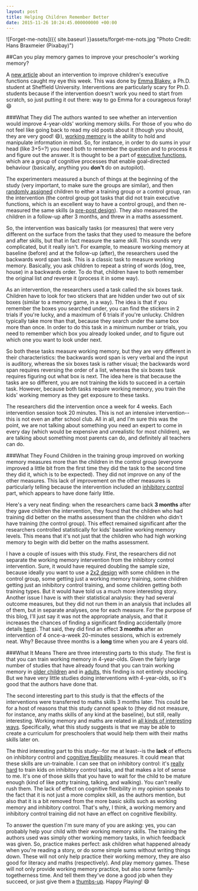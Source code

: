 ```yaml
---
layout: post
title: Helping Children Remember Better
date: 2015-11-26 10:24:45.000000000 +00:00
---
```

![Forget-me-nots]({{ site.baseurl }}assets/forget-me-nots.jpg "Photo Credit: Hans Braxmeier (Pixabay)")

##Can you play memory games to improve your preschooler's working memory?

A [new article](http://journal.frontiersin.org/article/10.3389/fpsyg.2015.01827/abstract) about an intervention to improve children's executive functions caught my eye this week. This was done by [Emma Blakey](https://www.researchgate.net/profile/Emma_Blakey), a Ph.D. student at Sheffield University. Interventions are particularly scary for Ph.D. students because if the intervention doesn't work you need to start from scratch, so just putting it out there: way to go Emma for a courageous foray! :smile:

###What They did
The authors wanted to see whether an intervention would improve 4-year-olds' working memory skills. For those of you who do not feel like going back to read my old posts about it (though you should, they are very good! :smile:), [working memory](https://galpod.com/the-memory-game) is the ability to hold and manipulate information in mind. So, for instance, in order to do sums in your head (like 3+5=?) you need both to remember the question and to process it and figure out the answer. It is thought to be a part of [executive functions](https://galpod.com/whos-the-executive), which are a group of cognitive processes that enable goal-directed behaviour (basically, anything you **don't** do on autopilot).

The experimenters measured a bunch of things at the beginning of the study (very important, to make sure the groups are similar), and then [randomly assigned](https://galpod.com/glossary#random-assignment) children to either a training group or a control group, ran the intervention (the control group got tasks that did not train executive functions, which is an excellent way to have a control group), and then re-measured the same skills (a [pre-post design](https://galpod.com/glossary#pre-post-design)). They also measured the children in a follow-up after 3 months, and threw in a maths assessment.

So, the intervention was basically tasks (or measures) that were very different on the surface from the tasks that they used to measure the before and after skills, but that in fact measure the same skill. This sounds very complicated, but it really isn't. For example, to measure working memory at baseline (before) and at the follow-up (after), the researchers used the backwards word span task. This is a classic task to measure working memory. Basically, you ask children to repeat a string of words (dog, tree, house) in a backwards order. To do that, children have to both remember the original list _and_ reverse it (process it in some way).

As an intervention, the researchers used a task called the six boxes task. Children have to look for two stickers that are hidden under two out of six boxes (similar to a memory game, in a way). The idea is that if you remember the boxes you searched under, you can find the stickers in 2 trials if you're lucky, and a maximum of 6 trials if you're unlucky. Children typically take more than that, because they search under the same box more than once. In order to do this task in a minimum number or trials, you need to remember which box you already looked under, _and_ to figure out which one you want to look under next.

So both these tasks measure working memory, but they are very different in their characteristics: the backwards word span is very verbal and the input is auditory, whereas the six boxes task is rather visual; the backwards word span requires reversing the order of a list, whereas the six boxes task requires figuring out what box is next. The idea here is that because the tasks are so different, you are not training the kids to succeed in a certain task. However, because both tasks require working memory, you train the kids' working memory as they get exposure to these tasks.

The researchers did the intervention once a week for 4 weeks. Each intervention session took 20 minutes. This is not an intensive intervention--this is not even an after school club. All in all, and I'm sure this was the point, we are not talking about something you need an expert to come in every day (which would be expensive and unrealistic for most children), we are talking about something most parents can do, and definitely all teachers can do.

###What They Found
Children in the training group improved on working memory measures more than the children in the control group (everyone improved a little bit from the first time they did the task to the second time they did it, which is to be expected). They did not improve on any of the other measures. This lack of improvement on the other measures is particularly telling because the intervention included an [inhibitory control](https://galpod.com/when-simon-doesnt-say-inhibitory-control-in-children) part, which appears to have done fairly little.

Here's a very neat finding: when the researchers came back **3 months** after they gave children the intervention, they found that the children who had training did better on the maths assessment than the children who didn't have training (the control group). This effect remained significant after the researchers controlled statistically for kids' baseline working memory levels. This means that it's not just that the children who had high working memory to begin with did better on the maths assessment.

I have a couple of issues with this study. First, the researchers did not separate the working memory intervention from the inhibitory control intervention. Sure, it would have required doubling the sample size, because ideally you want to use a [2x2 design](https://galpod.com/glossary#x2-design) with some children in the control group, some getting just a working memory training, some children getting just an inhibitory control training, and some children getting both training types. But it would have told us a much more interesting story. Another issue I have is with their statistical analysis: they had several outcome measures, but they did not run them in an analysis that includes all of them, but in separate analyses, one for each measure. For the purpose of this blog, I'll just say it was not the appropriate analysis, and that it increases the chances of finding a significant finding accidentally (more details [here](https://en.wikipedia.org/wiki/Multiple_comparisons_problem)). That said, they did find an effect **3 months** after an intervention of 4 once-a-week 20-minutes sessions, which is extremely neat. Why? Because three months is a **long** time when you are 4 years old.

###What It Means
There are three interesting parts to this study. The first is that you can train working memory in 4-year-olds. Given the fairly large number of studies that have already found that you can train working memory in [older children](http://onlinelibrary.wiley.com/doi/10.1002/icd.1816/abstract) and in [adults](http://www.ncbi.nlm.nih.gov/pmc/articles/PMC3313479/), this finding is not entirely shocking. But we have very little studies doing interventions with 4-year-olds, so it's good that the authors have done that.

The second interesting part to this study is that the effects of the interventions were transferred to maths skills 3 months later. This could be for a host of reasons that this study cannot speak to (they did not measure, for instance, any maths skills of any kind at the baseline), but still, really interesting. Working memory and maths are related in [all kinds of interesting ways](http://www.ncbi.nlm.nih.gov/pubmed/23168083). Specifically, what this study suggests is that we may be able to create a curriculum for preschoolers that would help them with their maths skills later on.

The third interesting part to this study--for me at least--is the **lack** of effects on inhibitory control and [cognitive flexibility](https://galpod.com/stretching-the-mind) measures. It could mean that these skills are un-trainable. I can see that on inhibitory control: it's [really hard](http://www.ncbi.nlm.nih.gov/pubmed/19120418) to train kids on inhibitory control tasks, and that makes a lot of sense to me. It's one of those skills that you have to wait for the child to be mature enough (kind of like potty training, talking, and walking). You can't really rush them. The lack of effect on cognitive flexibility in my opinion speaks to the fact that it is not just a more complex skill, as the authors mention, but also that it is a bit removed from the more basic skills such as working memory and inhibitory control. That's why, I think, a working memory and inhibitory control training did not have an effect on cognitive flexibility.

To answer the question I'm sure many of you are asking: yes, you can probably help your child with their working memory skills. The training the authors used was simply other working memory tasks, in which feedback was given. So, practice makes perfect: ask children what happened already when you're reading a story, or do some simple sums without writing things down. These will not only help practice their working memory, they are also good for literacy and maths (respectively). And play memory games. These will not only provide working memory practice, but also some family-togetherness time. And tell them they've done a good job when they succeed, or just give them a [thumbs-up](https://galpod.com/double-thumbs-up).
Happy Playing! :smile:
